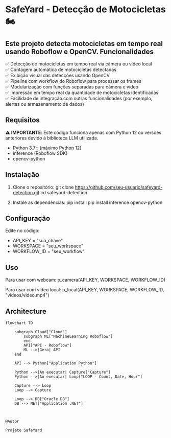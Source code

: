 
SafeYard - Detecção de Motocicletas 🏍️
=======================================

Este projeto detecta motocicletas em tempo real usando Roboflow e OpenCV.
Funcionalidades
---------------
✅ Detecção de motocicletas em tempo real via câmera ou vídeo local  
✅ Contagem automática de motocicletas detectadas  
✅ Exibição visual das detecções usando OpenCV  
✅ Pipeline com workflow do Roboflow para processar os frames  
✅ Modularização com funções separadas para câmera e vídeo  
✅ Impressão em tempo real da quantidade de motocicletas identificadas  
✅ Facilidade de integração com outras funcionalidades (por exemplo, alertas ou armazenamento de dados)

Requisitos
----------
⚠️ **IMPORTANTE**: Este código funciona apenas com Python 12 ou versões anteriores devido à biblioteca LLM utilizada.

- Python 3.7+ (máximo Python 12)
- inference (Roboflow SDK)
- opencv-python

Instalação
----------
1. Clone o repositório:
   git clone https://github.com/seu-usuario/safeyard-detection.git
   cd safeyard-detection

2. Instale as dependências:
   pip install
   pip install inference opencv-python

Configuração
------------
Edite no código:
- API_KEY = "sua_chave"
- WORKSPACE = "seu_workspace"
- WORKFLOW_ID = "seu_workflow"

Uso
---
Para usar com webcam:
    p_camera(API_KEY, WORKSPACE, WORKFLOW_ID)

Para usar com vídeo local:
    p_local(API_KEY, WORKSPACE, WORKFLOW_ID, "videos/video.mp4")

Architecture
------------
```mermaid
flowchart TD

    subgraph Cloud["Cloud"]
        subgraph ML["MachineLearning Roboflow"]
        end
        API["API - Roboflow"]
        ML -->|Gera| API
    end

    API --> Python["Application Python"]

    Python -->|Ao executar| Capture["Capture"]
    Python -->|Ao executar| Loop["LOOP - Count, Date, Hour"]

    Capture --> Loop
    Loop --> Capture

    Loop --> DB["Oracle DB"]
    DB --> NET["Application .NET"]



@Autor
-----
Projeto SafeYard
